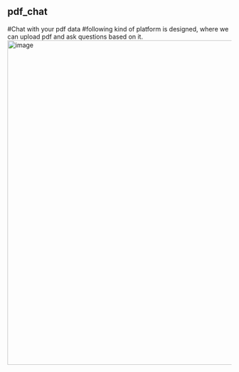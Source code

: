 ## pdf_chat
#Chat with your pdf data
#following kind of platform is designed, where we can upload pdf and ask questions based on it.
<img width="1356" height="727" alt="image" src="https://github.com/user-attachments/assets/03c3042c-576c-4feb-9d69-363e2c326032" />
